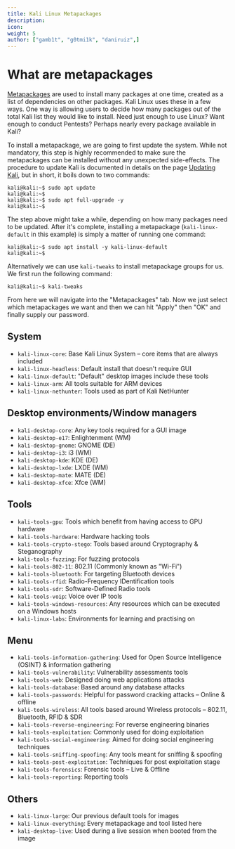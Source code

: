 ```yaml
---
title: Kali Linux Metapackages
description:
icon:
weight: 5
author: ["gamb1t", "g0tmi1k", "daniruiz",]
---
```


# What are metapackages

[Metapackages](/tools/kali-meta/) are used to install many packages at one time, created as a list of dependencies on other packages. Kali Linux uses these in a few ways. One way is allowing users to decide how many packages out of the total Kali list they would like to install. Need just enough to use Linux? Want enough to conduct Pentests? Perhaps nearly every package available in Kali?

To install a metapackage, we are going to first update the system. While not mandatory, this step is highly recommended to make sure the metapackages can be installed without any unexpected side-effects. The procedure to update Kali is documented in details on the page [Updating Kali](/docs/general-use/updating-kali/), but in short, it boils down to two commands:

```console
kali@kali:~$ sudo apt update
kali@kali:~$
kali@kali:~$ sudo apt full-upgrade -y
kali@kali:~$
```

The step above might take a while, depending on how many packages need to be updated. After it's complete, installing a metapackage (`kali-linux-default` in this example) is simply a matter of running one command:

```console
kali@kali:~$ sudo apt install -y kali-linux-default
kali@kali:~$
```

Alternatively we can use `kali-tweaks` to install metapackage groups for us. We first run the following command:

```console
kali@kali:~$ kali-tweaks
```

From here we will navigate into the "Metapackages" tab. Now we just select which metapackages we want and then we can hit "Apply" then "OK" and finally supply our password.

## System

- `kali-linux-core`: Base Kali Linux System – core items that are always included
- `kali-linux-headless`: Default install that doesn't require GUI
- `kali-linux-default`: "Default" desktop images include these tools
- `kali-linux-arm`: All tools suitable for ARM devices
- `kali-linux-nethunter`: Tools used as part of Kali NetHunter

## Desktop environments/Window managers

- `kali-desktop-core`: Any key tools required for a GUI image
- `kali-desktop-e17`: Enlightenment (WM)
- `kali-desktop-gnome`: GNOME (DE)
- `kali-desktop-i3`: i3 (WM)
- `kali-desktop-kde`: KDE (DE)
- `kali-desktop-lxde`: LXDE (WM)
- `kali-desktop-mate`: MATE (DE)
- `kali-desktop-xfce`: Xfce (WM)

## Tools

- `kali-tools-gpu`: Tools which benefit from having access to GPU hardware
- `kali-tools-hardware`: Hardware hacking tools
- `kali-tools-crypto-stego`: Tools based around Cryptography & Steganography
- `kali-tools-fuzzing`: For fuzzing protocols
- `kali-tools-802-11`: 802.11 (Commonly known as "Wi-Fi")
- `kali-tools-bluetooth`: For targeting Bluetooth devices
- `kali-tools-rfid`: Radio-Frequency IDentification tools
- `kali-tools-sdr`: Software-Defined Radio tools
- `kali-tools-voip`: Voice over IP tools
- `kali-tools-windows-resources`: Any resources which can be executed on a Windows hosts
- `kali-linux-labs`: Environments for learning and practising on

## Menu

- `kali-tools-information-gathering`: Used for Open Source Intelligence (OSINT) & information gathering
- `kali-tools-vulnerability`: Vulnerability assessments tools
- `kali-tools-web`: Designed doing web applications attacks
- `kali-tools-database`: Based around any database attacks
- `kali-tools-passwords`: Helpful for password cracking attacks – Online & offline
- `kali-tools-wireless`: All tools based around Wireless protocols – 802.11, Bluetooth, RFID & SDR
- `kali-tools-reverse-engineering`: For reverse engineering binaries
- `kali-tools-exploitation`: Commonly used for doing exploitation
- `kali-tools-social-engineering`: Aimed for doing social engineering techniques
- `kali-tools-sniffing-spoofing`: Any tools meant for sniffing & spoofing
- `kali-tools-post-exploitation`: Techniques for post exploitation stage
- `kali-tools-forensics`: Forensic tools – Live & Offline
- `kali-tools-reporting`: Reporting tools

## Others

- `kali-linux-large`: Our previous default tools for images
- `kali-linux-everything`: Every metapackage and tool listed here
- `kali-desktop-live`: Used during a live session when booted from the image
